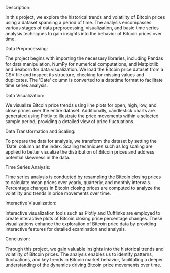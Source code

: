 Description:

In this project, we explore the historical trends and volatility of Bitcoin prices using a dataset spanning a period of time. The analysis encompasses various stages of data preprocessing, visualization, and basic time series analysis techniques to gain insights into the behavior of Bitcoin prices over time.

Data Preprocessing:

The project begins with importing the necessary libraries, including Pandas for data manipulation, NumPy for numerical computations, and Matplotlib and Seaborn for data visualization. We load the Bitcoin price dataset from a CSV file and inspect its structure, checking for missing values and duplicates. The 'Date' column is converted to a datetime format to facilitate time series analysis.

Data Visualization:

We visualize Bitcoin price trends using line plots for open, high, low, and close prices over the entire dataset. Additionally, candlestick charts are generated using Plotly to illustrate the price movements within a selected sample period, providing a detailed view of price fluctuations.

Data Transformation and Scaling:

To prepare the data for analysis, we transform the dataset by setting the 'Date' column as the index. Scaling techniques such as log scaling are applied to better visualize the distribution of Bitcoin prices and address potential skewness in the data.

Time Series Analysis:

Time series analysis is conducted by resampling the Bitcoin closing prices to calculate mean prices over yearly, quarterly, and monthly intervals. Percentage changes in Bitcoin closing prices are computed to analyze the volatility and trends in price movements over time.

Interactive Visualization:

Interactive visualization tools such as Plotly and Cufflinks are employed to create interactive plots of Bitcoin closing price percentage changes. These visualizations enhance the exploration of Bitcoin price data by providing interactive features for detailed examination and analysis.

Conclusion:

Through this project, we gain valuable insights into the historical trends and volatility of Bitcoin prices. The analysis enables us to identify patterns, fluctuations, and key trends in Bitcoin market behavior, facilitating a deeper understanding of the dynamics driving Bitcoin price movements over time.
